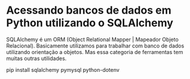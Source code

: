# Acessando bancos de dados em Python utilizando o SQLAlchemy

SQLAlchemy é um ORM (Object Relational Mapper | Mapeador Objeto Relacional). Basicamente utilizamos para trabalhar com banco de dados utilizando orientação a objetos. Mas essa categoria de ferramentas tem muitas outras utilidades.

pip install sqlalchemy pymysql python-dotenv